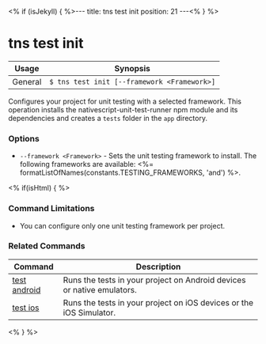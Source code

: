 <% if (isJekyll) { %>---
title: tns test init
position: 21
---<% } %>
# tns test init


Usage | Synopsis
------|-------
General | `$ tns test init [--framework <Framework>]`

Configures your project for unit testing with a selected framework. This operation installs the nativescript-unit-test-runner npm module and its dependencies and creates a `tests` folder in the `app` directory.

### Options
* `--framework <Framework>` - Sets the unit testing framework to install. The following frameworks are available: <%= formatListOfNames(constants.TESTING_FRAMEWORKS, 'and') %>.

<% if(isHtml) { %>
### Command Limitations

* You can configure only one unit testing framework per project.

### Related Commands
Command | Description
--------|------------
[test android](test-android.html) | Runs the tests in your project on Android devices or native emulators. 
[test ios](test-ios.html) | Runs the tests in your project on iOS devices or the iOS Simulator.
<% } %>